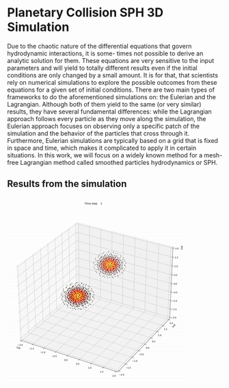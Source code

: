 # Planetary Collision SPH 3D Simulation

Due to the chaotic nature of the differential equations that govern hydrodynamic interactions, it is some- times not possible to derive an analytic solution for them. These equations are very sensitive to the input parameters and will yield to totally different results even if the initial conditions are only changed by a small amount. It is for that, that scientists rely on numerical simulations to explore the possible outcomes from these equations for a given set of initial conditions.
There are two main types of frameworks to do the aforementioned simulations on: the Eulerian and the Lagrangian. Although both of them yield to the same (or very similar) results, they have several fundamental differences: while the Lagrangian approach follows every particle as they move along the simulation, the Eulerian approach focuses on observing only a specific patch of the simulation and the behavior of the particles that cross through it. Furthermore, Eulerian simulations are typically based on a grid that is fixed in space and time, which makes it complicated to apply it in certain situations. In this work, we will focus on a widely known method for a mesh-free Lagrangian method called smoothed particles hydrodynamics or SPH.

## Results from the simulation

![](planet_collision.gif)
